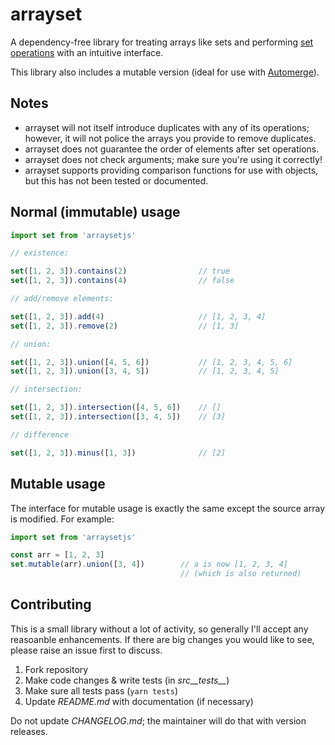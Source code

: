 # arrayset

A dependency-free library for treating arrays like sets and performing [set operations](https://en.wikipedia.org/wiki/Set_(mathematics)#Basic_operations) with an intuitive interface.

This library also includes a mutable version (ideal for use with [Automerge](https://github.com/automerge/automerge)).

## Notes

* arrayset will not itself introduce duplicates with any of its operations; however, it will not police the arrays you provide to remove duplicates.
* arrayset does not guarantee the order of elements after set operations.
* arrayset does not check arguments; make sure you're using it correctly!
* arrayset supports providing comparison functions for use with objects, but this has not been tested or documented.

## Normal (immutable) usage

```javascript
import set from 'arraysetjs'

// existence:

set([1, 2, 3]).contains(2)                // true
set([1, 2, 3]).contains(4)                // false

// add/remove elements:

set([1, 2, 3]).add(4)                     // [1, 2, 3, 4]
set([1, 2, 3]).remove(2)                  // [1, 3]

// union:

set([1, 2, 3]).union([4, 5, 6])           // [1, 2, 3, 4, 5, 6]
set([1, 2, 3]).union([3, 4, 5])           // [1, 2, 3, 4, 5]

// intersection:

set([1, 2, 3]).intersection([4, 5, 6])    // []
set([1, 2, 3]).intersection([3, 4, 5])    // [3]

// difference

set([1, 2, 3]).minus([1, 3])              // [2]
```

## Mutable usage

The interface for mutable usage is exactly the same except the source array is modified.  For example:

```javascript
import set from 'arraysetjs'

const arr = [1, 2, 3]
set.mutable(arr).union([3, 4])        // a is now [1, 2, 3, 4]
                                      // (which is also returned)
```

## Contributing

This is a small library without a lot of activity, so generally I'll accept any reasoanble enhancements.  If there are big changes you would like to see, please raise an issue first to discuss.

1. Fork repository
2. Make code changes & write tests (in _src&#95;&#95;tests&#95;&#95;_)
3. Make sure all tests pass (`yarn tests`)
4. Update _README.md_ with documentation (if necessary)

Do not update _CHANGELOG.md_; the maintainer will do that with version releases.
